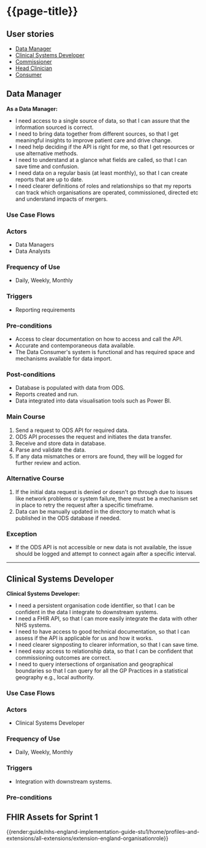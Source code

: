 # {{page-title}}

## User stories

- [Data Manager](#data-manager)
- [Clinical Systems Developer](#clinical-systems-developer)
- [Commissioner](#commissioner)
- [Head Clinician](#head-clinician)
- [Consumer](#consumer)

<h2 id="data-manager">Data Manager</h2>

**As a Data Manager:**

- I need access to a single source of data, so that I can assure that the information sourced is correct.
- I need to bring data together from different sources, so that I get meaningful insights to improve patient care and drive change.
- I need help deciding if the API is right for me, so that I get resources or use alternative methods.
- I need to understand at a glance what fields are called, so that I can save time and confusion.
- I need data on a regular basis (at least monthly), so that I can create reports that are up to date.
- I need clearer definitions of roles and relationships so that my reports can track which organisations are operated, commissioned, directed etc and understand impacts of mergers.

### Use Case Flows

### Actors

- Data Managers
- Data Analysts

### Frequency of Use

- Daily, Weekly, Monthly

### Triggers

- Reporting requirements

### Pre-conditions

- Access to clear documentation on how to access and call the API.
- Accurate and contemporaneous data available.
- The Data Consumer's system is functional and has required space and mechanisms available for data import.

### Post-conditions

- Database is populated with data from ODS.
- Reports created and run.
- Data integrated into data visualisation tools such as Power BI.

### Main Course

1. Send a request to ODS API for required data.
1. ODS API processes the request and initiates the data transfer.
1. Receive and store data in database.
1. Parse and validate the data.
1. If any data mismatches or errors are found, they will be logged for further review and action.

### Alternative Course

1. If the initial data request is denied or doesn't go through due to issues like network problems or system failure, there must be a mechanism set in place to retry the request after a specific timeframe.  
1. Data can be manually updated in the directory to match what is published in the ODS database if needed.

### Exception
- If the ODS API is not accessible or new data is not available, the issue should be logged and attempt to connect again after a specific interval.

<hr>

<h2 id="clinical-systems-developer">Clinical Systems Developer</h2>

**Clinical Systems Developer:**

- I need a persistent organisation code identifier, so that I can be confident in the data I integrate to downstream systems.
- I need a FHIR API, so that I can more easily integrate the data with other NHS systems.
- I need to have access to good technical documentation, so that I can assess if the API is applicable for us and how it works.
- I need clearer signposting to clearer information, so that I can save time.
- I need easy access to relationship data, so that I can be confident that commissioning outcomes are correct.
- I need to query intersections of organisation and geographical boundaries so that I can query for all the GP Practices in a statistical geography e.g., local authority.

### Use Case Flows

### Actors

- Clinical Systems Developer

### Frequency of Use

- Daily, Weekly, Monthly

### Triggers

- Integration with downstream systems.

### Pre-conditions

## FHIR Assets for Sprint 1


{{render:guide/nhs-england-implementation-guide-stu1/home/profiles-and-extensions/all-extensions/extension-england-organisationrole}}

